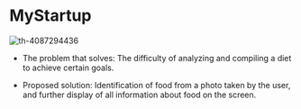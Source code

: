 # MyStartup
![th-4087294436](https://github.com/HeG0k/MyStartup/assets/145152513/8ccf3730-5eae-49d3-ac3f-e4d715553140)


- The problem that solves: 
 The difficulty of analyzing and compiling a diet to achieve certain goals.

- Proposed solution:
 Identification of food from a photo taken by the user, and further display of all information about food on the screen.
